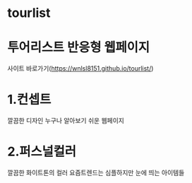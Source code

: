 # tourlist

# 투어리스트 반응형 웹페이지
사이트 바로가기(https://wnlsl8151.github.io/tourlist/)

# 1.컨셉트
 깔끔한 디자인
 누구나 알아보기 쉬운 웹페이지

# 2.퍼스널컬러
 깔끔한 화이트톤의 컬러
 요즘트렌드는 심플하지만 눈에 띄는 아이템들
